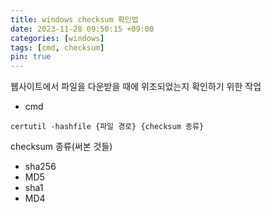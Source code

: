 ```yaml
---
title: windows checksum 확인법
date: 2023-11-28 09:50:15 +09:00
categories: [windows]
tags: [cmd, checksum]
pin: true
---
```


웹사이트에서 파일을 다운받을 때에 위조되었는지 확인하기 위한 작업

* cmd
```shell
certutil -hashfile {파일 경로} {checksum 종류}
```
checksum 종류(써본 것들)
* sha256
* MD5
* sha1
* MD4
